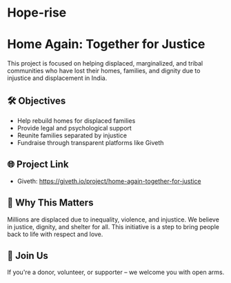 # Hope-rise

# Home Again: Together for Justice

This project is focused on helping displaced, marginalized, and tribal communities who have lost their homes, families, and dignity due to injustice and displacement in India.

## 🛠️ Objectives

- Help rebuild homes for displaced families
- Provide legal and psychological support
- Reunite families separated by injustice
- Fundraise through transparent platforms like Giveth

## 🌐 Project Link

- Giveth: https://giveth.io/project/home-again-together-for-justice


## 📢 Why This Matters

Millions are displaced due to inequality, violence, and injustice. We believe in justice, dignity, and shelter for all. This initiative is a step to bring people back to life with respect and love.

## 🤝 Join Us

If you're a donor, volunteer, or supporter – we welcome you with open arms.
